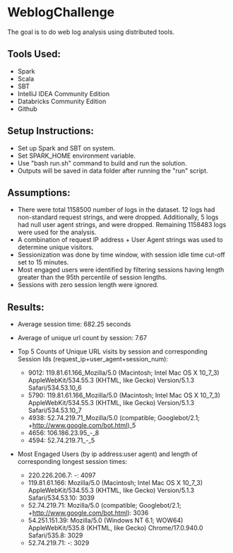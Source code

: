 # WeblogChallenge

The goal is to do web log analysis using distributed tools.

## Tools Used:

- Spark
- Scala
- SBT
- IntelliJ IDEA Community Edition
- Databricks Community Edition
- Github

## Setup Instructions:

- Set up Spark and SBT on system.
- Set SPARK_HOME environment variable.
- Use "bash run.sh" command to build and run the solution.
- Outputs will be saved in data folder after running the "run" script.

## Assumptions:

- There were total 1158500 number of logs in the dataset. 12 logs had non-standard request strings, and were dropped. Additionally, 5 logs had null user agent strings, and were dropped. Remaining 1158483 logs were used for the analysis.
- A combination of request IP address + User Agent strings was used to determine unique visitors.
- Sessionization was done by time window, with session idle time cut-off set to 15 minutes.
- Most engaged users were identified by filtering sessions having length greater than the 95th percentile of session lengths.
- Sessions with zero session length were ignored.

## Results:

- Average session time: 682.25 seconds
- Average of unique url count by session: 7.67

- Top 5 Counts of Unique URL visits by session and corresponding Session Ids (request_ip+user_agent+session_num):
    
    - 9012: 119.81.61.166_Mozilla/5.0 (Macintosh; Intel Mac OS X 10_7_3) AppleWebKit/534.55.3 (KHTML, like Gecko) Version/5.1.3 Safari/534.53.10_6
    - 5790: 119.81.61.166_Mozilla/5.0 (Macintosh; Intel Mac OS X 10_7_3) AppleWebKit/534.55.3 (KHTML, like Gecko) Version/5.1.3 Safari/534.53.10_7
    - 4938: 52.74.219.71_Mozilla/5.0 (compatible; Googlebot/2.1; +http://www.google.com/bot.html)_5
    - 4656: 106.186.23.95_-_8
    - 4594: 52.74.219.71_-_5

- Most Engaged Users (by ip address:user agent) and length of corresponding longest session times: 

    - 220.226.206.7: -: 4097
    - 119.81.61.166: Mozilla/5.0 (Macintosh; Intel Mac OS X 10_7_3) AppleWebKit/534.55.3 (KHTML, like Gecko) Version/5.1.3 Safari/534.53.10: 3039
    - 52.74.219.71: Mozilla/5.0 (compatible; Googlebot/2.1; +http://www.google.com/bot.html): 3036
    - 54.251.151.39: Mozilla/5.0 (Windows NT 6.1; WOW64) AppleWebKit/535.8 (KHTML, like Gecko) Chrome/17.0.940.0 Safari/535.8: 3029
    - 52.74.219.71: -: 3029

